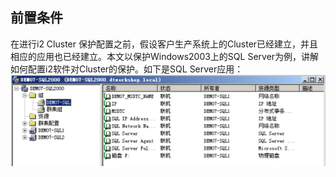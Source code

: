 ## 前置条件

在进行i2 Cluster 保护配置之前，假设客户生产系统上的Cluster已经建立，并且相应的应用也已经建立。本文以保护Windows2003上的SQL Server为例，讲解如何配置i2软件对Cluster的保护。如下是SQL Server应用：
![](/assets/V6.128123.png)